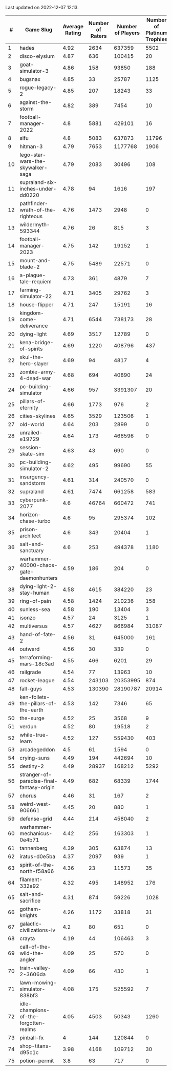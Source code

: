 Last updated on 2022-12-07 12:13.


|#|Game Slug|Average Rating|Number of Raters|Number of Players|Number of Platinum Trophies|Max Rarity (%)|
|---|---|---|---|---|---|---|
|1|hades|4.92|2634|637359|5502|89|
|2|disco-elysium|4.87|636|100415|20|28|
|3|goat-simulator-3|4.86|158|93850|188|91|
|4|bugsnax|4.85|33|25787|1125|97|
|5|rogue-legacy-2|4.85|207|18243|33|1|
|6|against-the-storm|4.82|389|7454|10|31|
|7|football-manager-2022|4.8|5881|429101|16|49|
|8|sifu|4.8|5083|637873|11796|96|
|9|hitman-3|4.79|7653|1177768|1906|48|
|10|lego-star-wars-the-skywalker-saga|4.79|2083|30496|108|98|
|11|supraland-six-inches-under-dd0220|4.78|94|1616|197|99|
|12|pathfinder-wrath-of-the-righteous|4.76|1473|2948|0|43|
|13|wildermyth-593344|4.76|26|815|3|5|
|14|football-manager-2023|4.75|142|19152|1|80|
|15|mount-and-blade-2|4.75|5489|22571|0|10|
|16|a-plague-tale-requiem|4.73|361|4879|7|92|
|17|farming-simulator-22|4.71|3405|29762|3|79|
|18|house-flipper|4.71|247|15191|16|93|
|19|kingdom-come-deliverance|4.71|6544|738173|28|30|
|20|dying-light|4.69|3517|12789|0|97|
|21|kena-bridge-of-spirits|4.69|1220|408796|437|94|
|22|skul-the-hero-slayer|4.69|94|4817|4|96|
|23|zombie-army-4-dead-war|4.68|694|40890|24|67|
|24|pc-building-simulator|4.66|957|3391307|20|48|
|25|pillars-of-eternity|4.66|1773|976|2|80|
|26|cities-skylines|4.65|3529|123506|1|73|
|27|old-world|4.64|203|2899|0|85|
|28|unrailed-e19729|4.64|173|466596|0|5|
|29|session-skate-sim|4.63|43|690|0|27|
|30|pc-building-simulator-2|4.62|495|99690|55|75|
|31|insurgency-sandstorm|4.61|314|240570|0|6|
|32|supraland|4.61|7474|661258|583|99|
|33|cyberpunk-2077|4.6|46764|660472|741|62|
|34|horizon-chase-turbo|4.6|95|295374|102|84|
|35|prison-architect|4.6|343|20404|1|35|
|36|salt-and-sanctuary|4.6|253|494378|1180|83|
|37|warhammer-40000-chaos-gate-daemonhunters|4.59|186|204|0|95|
|38|dying-light-2-stay-human|4.58|4615|384220|23|1|
|39|ring-of-pain|4.58|1424|210236|158|96|
|40|sunless-sea|4.58|190|13404|3|37|
|41|isonzo|4.57|24|3125|1|61|
|42|multiversus|4.57|4627|866984|31087|77|
|43|hand-of-fate-2|4.56|31|645000|161|72|
|44|outward|4.56|30|339|0|78|
|45|terraforming-mars-18c3ad|4.55|466|6201|29|60|
|46|railgrade|4.54|77|13963|10|98|
|47|rocket-league|4.54|243103|20353995|874|76|
|48|fall-guys|4.53|130390|28190787|20914|5|
|49|ken-follets-the-pillars-of-the-earth|4.53|142|7346|65|48|
|50|the-surge|4.52|25|3568|9|94|
|51|verdun|4.52|80|19518|2|74|
|52|while-true-learn|4.52|127|559430|403|93|
|53|arcadegeddon|4.5|61|1594|0|93|
|54|crying-suns|4.49|194|442694|10|65|
|55|destiny-2|4.49|28937|168212|5292|95|
|56|stranger-of-paradise-final-fantasy-origin|4.49|682|68339|1744|98|
|57|chorus|4.46|31|167|2|86|
|58|weird-west-906661|4.45|20|880|1|82|
|59|defense-grid|4.44|214|458040|2|80|
|60|warhammer-mechanicus-0e4b71|4.42|256|163303|1|24|
|61|tannenberg|4.39|305|63874|13|86|
|62|iratus-d0e5ba|4.37|2097|939|1|88|
|63|spirit-of-the-north-f58a66|4.36|23|11573|35|62|
|64|filament-332a92|4.32|495|148952|176|93|
|65|salt-and-sacrifice|4.31|874|59226|1028|91|
|66|gotham-knights|4.26|1172|33818|31|2|
|67|galactic-civilizations-iv|4.2|80|651|0|87|
|68|crayta|4.19|44|106463|3|23|
|69|call-of-the-wild-the-angler|4.09|25|570|0|89|
|70|train-valley-2-3606da|4.09|66|430|1|89|
|71|lawn-mowing-simulator-838bf3|4.08|175|525592|7|87|
|72|idle-champions-of-the-forgotten-realms|4.05|4503|50343|1260|5|
|73|pinball-fx|4|144|120844|0|86|
|74|shop-titans-d95c1c|3.98|4168|109712|30|98|
|75|potion-permit|3.8|63|717|0|98|
